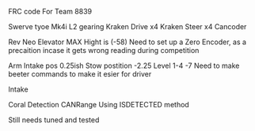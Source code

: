 FRC code For Team 8839

Swerve tyoe Mk4i
  L2 gearing
  Kraken Drive x4
  Kraken Steer x4
  Cancoder

Rev Neo
  Elevator
      MAX Hight is (-58)
    Need to set up a Zero Encoder, as a precaition incase it gets wrong reading during competition
  
  Arm
      Intake pos 0.25ish
      Stow postition -2.25
      Level 1-4 -7
    Need to make beeter commands to make it esier for driver

  Intake

Coral Detection
  CANRange
      Using ISDETECTED method

      
Still needs tuned and tested
